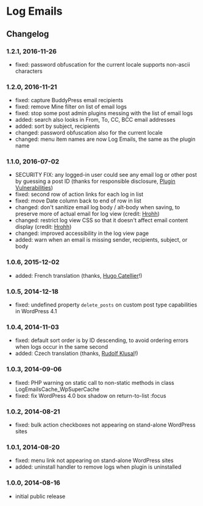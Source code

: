 # Log Emails

## Changelog

### 1.2.1, 2016-11-26

* fixed: password obfuscation for the current locale supports non-ascii characters

### 1.2.0, 2016-11-21

* fixed: capture BuddyPress email recipients
* fixed: remove Mine filter on list of email logs
* fixed: stop some post admin plugins messing with the list of email logs
* added: search also looks in From, To, CC, BCC email addresses
* added: sort by subject, recipients
* changed: password obfuscation also for the current locale
* changed: menu item names are now Log Emails, the same as the plugin name

### 1.1.0, 2016-07-02

* SECURITY FIX: any logged-in user could see any email log or other post by guessing a post ID (thanks for responsible disclosure, [Plugin Vulnerabilities](https://www.pluginvulnerabilities.com/))
* fixed: second row of action links for each log in list
* fixed: move Date column back to end of row in list
* changed: don't sanitize email log body / alt-body when saving, to preserve more of actual email for log view (credit: [Hrohh](https://wordpress.org/support/profile/hrohh))
* changed: restrict log view CSS so that it doesn't affect email content display (credit: [Hrohh](https://wordpress.org/support/profile/hrohh))
* changed: improved accessibility in the log view page
* added: warn when an email is missing sender, recipients, subject, or body

### 1.0.6, 2015-12-02

* added: French translation (thanks, [Hugo Catellier](http://www.eticweb.ca/)!)

### 1.0.5, 2014-12-18

* fixed: undefined property `delete_posts` on custom post type capabilities in WordPress 4.1

### 1.0.4, 2014-11-03

* fixed: default sort order is by ID descending, to avoid ordering errors when logs occur in the same second
* added: Czech translation (thanks, [Rudolf Klusal](http://www.klusik.cz/)!)

### 1.0.3, 2014-09-06

* fixed: PHP warning on static call to non-static methods in class LogEmailsCache_WpSuperCache
* fixed: fix WordPress 4.0 box shadow on return-to-list :focus

### 1.0.2, 2014-08-21

* fixed: bulk action checkboxes not appearing on stand-alone WordPress sites

### 1.0.1, 2014-08-20

* fixed: menu link not appearing on stand-alone WordPress sites
* added: uninstall handler to remove logs when plugin is uninstalled

### 1.0.0, 2014-08-16

* initial public release
